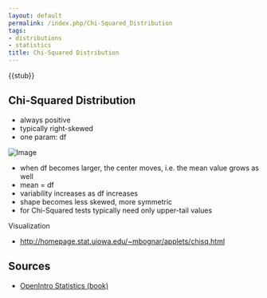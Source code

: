 ```yaml
---
layout: default
permalink: /index.php/Chi-Squared_Distribution
tags:
- distributions
- statistics
title: Chi-Squared Distribution
---
```

{{stub}}

## Chi-Squared Distribution
- always positive 
- typically right-skewed 
- one param: $\text{df}$

<img src="http://habrastorage.org/files/936/3c9/506/9363c9506c8f4953973be84906eb1e6a.png" alt="Image">


- when df becomes larger, the center moves, i.e. the mean value grows as well
- mean = df
- variability increases as df increases 
- shape becomes less skewed, more symmetric 
- for Chi-Squared tests typically need only upper-tail values


Visualization 
- http://homepage.stat.uiowa.edu/~mbognar/applets/chisq.html

## Sources
- [OpenIntro Statistics (book)](OpenIntro_Statistics_(book))
